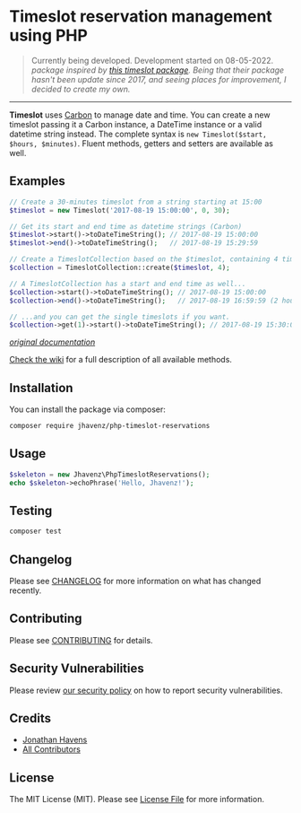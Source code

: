 # Timeslot reservation management using PHP

> Currently being developed. Development started on 08-05-2022.
_package inspired by [this timeslot package](https://github.com/gpaddis/timeslot). Being that their package hasn't been update since 2017, and seeing places for improvement, I decided to create my own._

---
**Timeslot** uses [Carbon](https://github.com/briannesbitt/Carbon) to manage date and time.
You can create a new timeslot passing it a Carbon instance, a DateTime instance or a valid datetime string instead. The complete syntax is `new Timeslot($start, $hours, $minutes)`. Fluent methods, getters and setters are available as well.

## Examples
```php
// Create a 30-minutes timeslot from a string starting at 15:00
$timeslot = new Timeslot('2017-08-19 15:00:00', 0, 30);

// Get its start and end time as datetime strings (Carbon)
$timeslot->start()->toDateTimeString(); // 2017-08-19 15:00:00
$timeslot->end()->toDateTimeString();   // 2017-08-19 15:29:59

// Create a TimeslotCollection based on the $timeslot, containing 4 timeslots
$collection = TimeslotCollection::create($timeslot, 4);

// A TimeslotCollection has a start and end time as well...
$collection->start()->toDateTimeString(); // 2017-08-19 15:00:00
$collection->end()->toDateTimeString();   // 2017-08-19 16:59:59 (2 hours later)

// ...and you can get the single timeslots if you want.
$collection->get(1)->start()->toDateTimeString(); // 2017-08-19 15:30:00 (second timeslot in the collection)
```
_[original documentation](https://github.com/gpaddis/timeslot)_

[Check the wiki](https://github.com/gpaddis/timeslot/wiki/) for a full description of all available methods.

## Installation

You can install the package via composer:

```bash
composer require jhavenz/php-timeslot-reservations
```

## Usage

```php
$skeleton = new Jhavenz\PhpTimeslotReservations();
echo $skeleton->echoPhrase('Hello, Jhavenz!');
```

## Testing

```bash
composer test
```

## Changelog

Please see [CHANGELOG](CHANGELOG.md) for more information on what has changed recently.

## Contributing

Please see [CONTRIBUTING](https://github.com/spatie/.github/blob/main/CONTRIBUTING.md) for details.

## Security Vulnerabilities

Please review [our security policy](../../security/policy) on how to report security vulnerabilities.

## Credits

- [Jonathan Havens](https://github.com/jhavenz)
- [All Contributors](../../contributors)

## License

The MIT License (MIT). Please see [License File](LICENSE.md) for more information.
